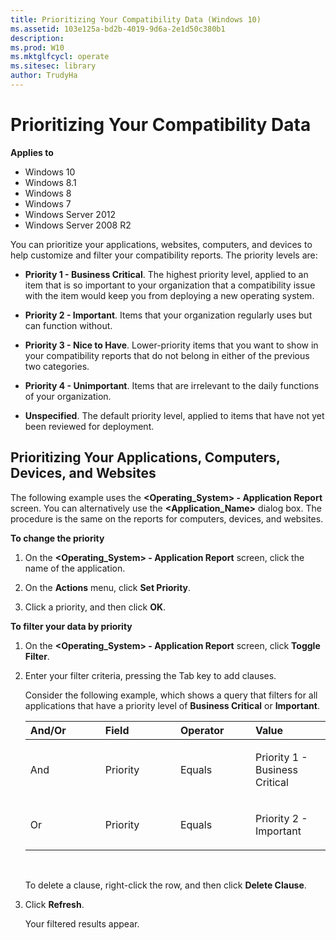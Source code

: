 ```yaml
---
title: Prioritizing Your Compatibility Data (Windows 10)
ms.assetid: 103e125a-bd2b-4019-9d6a-2e1d50c380b1
description: 
ms.prod: W10
ms.mktglfcycl: operate
ms.sitesec: library
author: TrudyHa
---
```


# Prioritizing Your Compatibility Data


**Applies to**

-   Windows 10
-   Windows 8.1
-   Windows 8
-   Windows 7
-   Windows Server 2012
-   Windows Server 2008 R2

You can prioritize your applications, websites, computers, and devices to help customize and filter your compatibility reports. The priority levels are:

-   **Priority 1 - Business Critical**. The highest priority level, applied to an item that is so important to your organization that a compatibility issue with the item would keep you from deploying a new operating system.

-   **Priority 2 - Important**. Items that your organization regularly uses but can function without.

-   **Priority 3 - Nice to Have**. Lower-priority items that you want to show in your compatibility reports that do not belong in either of the previous two categories.

-   **Priority 4 - Unimportant**. Items that are irrelevant to the daily functions of your organization.

-   **Unspecified**. The default priority level, applied to items that have not yet been reviewed for deployment.

## Prioritizing Your Applications, Computers, Devices, and Websites


The following example uses the **&lt;Operating\_System&gt; - Application Report** screen. You can alternatively use the **&lt;Application\_Name&gt;** dialog box. The procedure is the same on the reports for computers, devices, and websites.

**To change the priority**

1.  On the **&lt;Operating\_System&gt; - Application Report** screen, click the name of the application.

2.  On the **Actions** menu, click **Set Priority**.

3.  Click a priority, and then click **OK**.

**To filter your data by priority**

1.  On the **&lt;Operating\_System&gt; - Application Report** screen, click **Toggle Filter**.

2.  Enter your filter criteria, pressing the Tab key to add clauses.

    Consider the following example, which shows a query that filters for all applications that have a priority level of **Business Critical** or **Important**.

    <table>
    <colgroup>
    <col width="25%" />
    <col width="25%" />
    <col width="25%" />
    <col width="25%" />
    </colgroup>
    <thead>
    <tr class="header">
    <th align="left">And/Or</th>
    <th align="left">Field</th>
    <th align="left">Operator</th>
    <th align="left">Value</th>
    </tr>
    </thead>
    <tbody>
    <tr class="odd">
    <td align="left"><p>And</p></td>
    <td align="left"><p>Priority</p></td>
    <td align="left"><p>Equals</p></td>
    <td align="left"><p>Priority 1 - Business Critical</p></td>
    </tr>
    <tr class="even">
    <td align="left"><p>Or</p></td>
    <td align="left"><p>Priority</p></td>
    <td align="left"><p>Equals</p></td>
    <td align="left"><p>Priority 2 - Important</p></td>
    </tr>
    </tbody>
    </table>

     

    To delete a clause, right-click the row, and then click **Delete Clause**.

3.  Click **Refresh**.

    Your filtered results appear.

 

 





